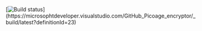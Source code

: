 [![Build status](https://microsophtdeveloper.visualstudio.com/GitHub_Picoage_encryptor/_apis/build/status/GitHub_Picoage_encryptor-ASP.NET%20Core%20(.NET%20Framework)-CI)](https://microsophtdeveloper.visualstudio.com/GitHub_Picoage_encryptor/_build/latest?definitionId=23)
